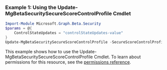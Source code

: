 ### Example 1: Using the Update-MgBetaSecuritySecureScoreControlProfile Cmdlet
```powershell
Import-Module Microsoft.Graph.Beta.Security
$params = @{
	ControlStateUpdates = "controlStateUpdates-value"
}
Update-MgBetaSecuritySecureScoreControlProfile -SecureScoreControlProfileId $secureScoreControlProfileId -BodyParameter $params
```
This example shows how to use the Update-MgBetaSecuritySecureScoreControlProfile Cmdlet.
To learn about permissions for this resource, see the [permissions reference](/graph/permissions-reference).
